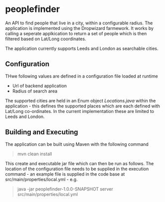 # peoplefinder

An API to find people that live in a city, within a configurable radius. The application is implemented using the Dropwizard farmework. It works by calling a seperate applkication to return a set of people which is then filtered based on Lat/Long coordinates.

The application currently supports Leeds and London as searchable cities.

## Configuration
THwe following values are defined in a configuration file loaded at runtime

* Url of backend application
* Radius of search area

The supported cities are held in an Enum object _Locations.java_ within the application - this defines the supported places which are each defined with Lat/Long co-ordinates. In the current implementation these are limited to Leeds and London.

## Building and Executing

The application can be built using Maven with the following command

> mvn clean install

This create and executable jar file which can then be run as follows. The location of the configuration file needs to be supplied in the execution command - an example file is supplied in the code base at src/main/properties/local.yml - e.g.

> java -jar peoplefinder-1.0.0-SNAPSHOT server src/main/properties/local.yml
